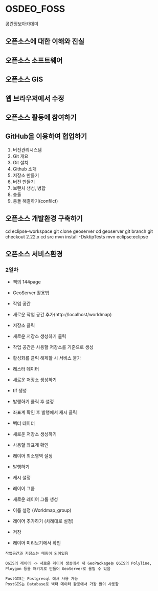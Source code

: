# OSDEO_FOSS
공간정보아카데미

## 오픈소스에 대한 이해와 진실

## 오픈소스 소프트웨어

## 오픈소스 GIS

## 웹 브라우저에서 수정

## 오픈소스 활동에 참여하기

## GitHub을 이용하여 협업하기
1. 버전관리시스템
2. Git 개요
3. Git 설치
4. Github 소개
5. 저장소 만들기
6. 버전 만들기
7. 브랜치 생성, 병합
8. 충돌
9. 충돌 해결하기(confilct)
## 오픈소스 개발환경 구축하기
cd eclipse-workspace
git clone geoserver
cd geoserver
git branch
git checkout 2.22.x
cd src
mvn install -DsktipTests
mvn eclipse:eclipse


## 오픈소스 서비스환경



### 2일차
* 책의 144page

* GeoServer 활용법

* 작업 공간
 * 새로운 작업 공간 추가(http://localhost/worldmap) 
 * 저장소 클릭
 * 새로운 저장소 생성하기 클릭
 * 작업 공간은 사용할 저장소를 기준으로 생성
 * 활성화를 클릭 해제할 시 서비스 불가
 
* 레스터 데이터
 * 새로운 저장소 생성하기
 * tif 생성
 * 발행하기 클릭 후 설정
 * 좌표계 확인 후 발행에서 캐시 클릭
 
* 벡터 데이터
 * 새로운 저장소 생성하기
 * 사용할 좌표계 확인
 * 레이어 최소영역 설정
 * 발행하기
 * 캐시 설정
 
* 레이어 그룹
 * 새로운 레이어 그룹 생성
 * 이름 설정 (Worldmap_group) 
 * 레이어 추가하기 (차례대로 설정)
 * 저장
 * 레이어 미리보기에서 확인

```
작업공간과 저장소는 매핑이 되어있음

QGIS의 레이어 -> 새로운 레이어 생성에서 새 GeoPackage는 QGIS의 Polyline, Ploygon 등을 패키지로 만들어 GeoServer로 올릴 수 있음

PostGIS는 Postgresql 에서 사용 가능
PostGIS는 Database로 벡터 데이터 활용에서 가장 많이 사용함
```
